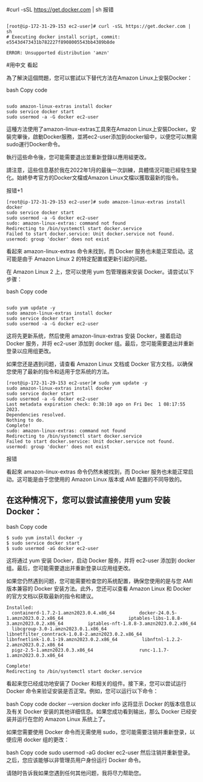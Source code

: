 #curl -sSL https://get.docker.com | sh
报错

````

[root@ip-172-31-29-153 ec2-user]# curl -sSL https://get.docker.com | sh
# Executing docker install script, commit: e5543d473431b782227f8908005543bb4389b8de

ERROR: Unsupported distribution 'amzn'

````

#用中文
看起

為了解決這個問題，您可以嘗試以下替代方法在Amazon Linux上安裝Docker：

bash
Copy code

````

sudo amazon-linux-extras install docker
sudo service docker start
sudo usermod -a -G docker ec2-user

````

這種方法使用了amazon-linux-extras工具來在Amazon Linux上安裝Docker。安裝完畢後，啟動Docker服務，並將ec2-user添加到docker組中，以便您可以無需sudo運行Docker命令。

執行這些命令後，您可能需要退出並重新登錄以應用組更改。

請注意，這些信息基於我在2022年1月的最後一次訓練，具體情況可能已經發生變化。始終參考官方的Docker文檔或Amazon Linux文檔以獲取最新的指令。

报错+1

````
[root@ip-172-31-29-153 ec2-user]# sudo amazon-linux-extras install docker
sudo service docker start
sudo usermod -a -G docker ec2-user
sudo: amazon-linux-extras: command not found
Redirecting to /bin/systemctl start docker.service
Failed to start docker.service: Unit docker.service not found.
usermod: group 'docker' does not exist

````

看起來 amazon-linux-extras 命令未找到，而 Docker 服务也未能正常启动。这可能是由于 Amazon Linux 2 的特定配置或更新引起的问题。

在 Amazon Linux 2 上，您可以使用 yum 包管理器来安装 Docker。请尝试以下步骤：

bash
Copy code
````

sudo yum update -y
sudo amazon-linux-extras install docker
sudo service docker start
sudo usermod -a -G docker ec2-user

````
这将先更新系统，然后使用 amazon-linux-extras 安装 Docker，接着启动 Docker 服务，并将 ec2-user 添加到 docker 组。最后，您可能需要退出并重新登录以应用组更改。

如果您还是遇到问题，请查看 Amazon Linux 文档或 Docker 官方文档，以确保您使用了最新的指令和适用于您系统的方法。

````
[root@ip-172-31-29-153 ec2-user]# sudo yum update -y
sudo amazon-linux-extras install docker
sudo service docker start
sudo usermod -a -G docker ec2-user
Last metadata expiration check: 0:38:10 ago on Fri Dec  1 08:17:55 2023.
Dependencies resolved.
Nothing to do.
Complete!
sudo: amazon-linux-extras: command not found
Redirecting to /bin/systemctl start docker.service
Failed to start docker.service: Unit docker.service not found.
usermod: group 'docker' does not exist
````

报错

看起來 amazon-linux-extras 命令仍然未被找到，而 Docker 服务也未能正常启动。这可能是由于您使用的 Amazon Linux 版本或 AMI 配置的不同导致的。

## 在这种情况下，您可以尝试直接使用 yum 安装 Docker：

bash
Copy code
````
$ sudo yum install docker -y
$ sudo service docker start
$ sudo usermod -aG docker ec2-user
````
这将通过 yum 安装 Docker，启动 Docker 服务，并将 ec2-user 添加到 docker 组。最后，您可能需要退出并重新登录以应用组更改。

如果您仍然遇到问题，您可能需要检查您的系统配置，确保您使用的是与您 AMI 版本兼容的 Docker 安装方法。此外，您还可以查看 Amazon Linux 和 Docker 的官方文档以获取最新的指令和建议。

````
Installed:
  containerd-1.7.2-1.amzn2023.0.4.x86_64         docker-24.0.5-1.amzn2023.0.2.x86_64                        iptables-libs-1.8.8-3.amzn2023.0.2.x86_64         iptables-nft-1.8.8-3.amzn2023.0.2.x86_64        
  libcgroup-3.0-1.amzn2023.0.1.x86_64            libnetfilter_conntrack-1.0.8-2.amzn2023.0.2.x86_64         libnfnetlink-1.0.1-19.amzn2023.0.2.x86_64         libnftnl-1.2.2-2.amzn2023.0.2.x86_64            
  pigz-2.5-1.amzn2023.0.3.x86_64                 runc-1.1.7-1.amzn2023.0.3.x86_64                          

Complete!
Redirecting to /bin/systemctl start docker.service
````

看起来您已经成功地安装了 Docker 和相关的组件。接下来，您可以尝试运行 Docker 命令来验证安装是否正常。例如，您可以运行以下命令：

bash
Copy code
docker --version
docker info
这将显示 Docker 的版本信息以及有关 Docker 安装的其他详细信息。如果您成功看到输出，那么 Docker 已经安装并运行在您的 Amazon Linux 系统上了。

如果您需要使用 Docker 命令而无需使用 sudo，您可能需要注销并重新登录，以便应用 docker 组的更改：

bash
Copy code
sudo usermod -aG docker ec2-user
然后注销并重新登录。之后，您应该能够以非管理员用户身份运行 Docker 命令。

请随时告诉我如果您遇到任何其他问题，我将尽力帮助您。
